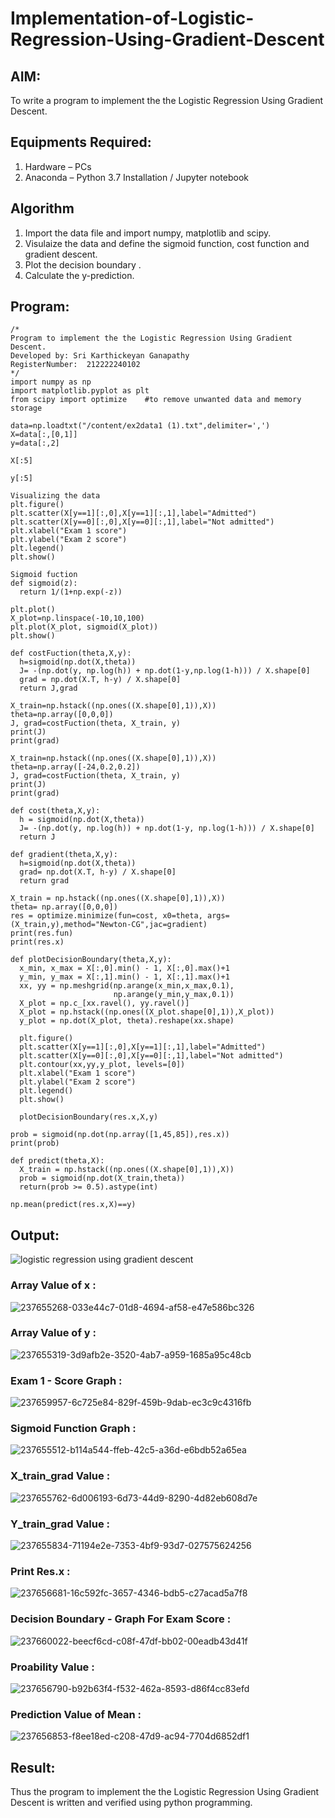 # Implementation-of-Logistic-Regression-Using-Gradient-Descent

## AIM:
To write a program to implement the the Logistic Regression Using Gradient Descent.

## Equipments Required:
1. Hardware – PCs
2. Anaconda – Python 3.7 Installation / Jupyter notebook

## Algorithm
1. Import the data file and import numpy, matplotlib and scipy.
2. Visulaize the data and define the sigmoid function, cost function and gradient descent.
3. Plot the decision boundary . 
4. Calculate the y-prediction.

## Program:
```
/*
Program to implement the the Logistic Regression Using Gradient Descent.
Developed by: Sri Karthickeyan Ganapathy
RegisterNumber:  212222240102
*/ 
import numpy as np
import matplotlib.pyplot as plt
from scipy import optimize    #to remove unwanted data and memory storage

data=np.loadtxt("/content/ex2data1 (1).txt",delimiter=',')
X=data[:,[0,1]]
y=data[:,2]

X[:5]

y[:5]

Visualizing the data
plt.figure()
plt.scatter(X[y==1][:,0],X[y==1][:,1],label="Admitted")
plt.scatter(X[y==0][:,0],X[y==0][:,1],label="Not admitted")
plt.xlabel("Exam 1 score")
plt.ylabel("Exam 2 score")
plt.legend()
plt.show()

Sigmoid fuction
def sigmoid(z):
  return 1/(1+np.exp(-z))
  
plt.plot()
X_plot=np.linspace(-10,10,100)
plt.plot(X_plot, sigmoid(X_plot))
plt.show()

def costFuction(theta,X,y):
  h=sigmoid(np.dot(X,theta))
  J= -(np.dot(y, np.log(h)) + np.dot(1-y,np.log(1-h))) / X.shape[0]
  grad = np.dot(X.T, h-y) / X.shape[0]
  return J,grad
  
X_train=np.hstack((np.ones((X.shape[0],1)),X))
theta=np.array([0,0,0])
J, grad=costFuction(theta, X_train, y)
print(J)
print(grad)

X_train=np.hstack((np.ones((X.shape[0],1)),X))
theta=np.array([-24,0.2,0.2])
J, grad=costFuction(theta, X_train, y)
print(J)
print(grad)

def cost(theta,X,y):
  h = sigmoid(np.dot(X,theta))
  J= -(np.dot(y, np.log(h)) + np.dot(1-y, np.log(1-h))) / X.shape[0]
  return J
  
def gradient(theta,X,y):
  h=sigmoid(np.dot(X,theta))
  grad= np.dot(X.T, h-y) / X.shape[0]
  return grad
  
X_train = np.hstack((np.ones((X.shape[0],1)),X))
theta= np.array([0,0,0])
res = optimize.minimize(fun=cost, x0=theta, args=(X_train,y),method="Newton-CG",jac=gradient)
print(res.fun)
print(res.x)

def plotDecisionBoundary(theta,X,y):
  x_min, x_max = X[:,0].min() - 1, X[:,0].max()+1
  y_min, y_max = X[:,1].min() - 1, X[:,1].max()+1
  xx, yy = np.meshgrid(np.arange(x_min,x_max,0.1),
                       np.arange(y_min,y_max,0.1))
  X_plot = np.c_[xx.ravel(), yy.ravel()]
  X_plot = np.hstack((np.ones((X_plot.shape[0],1)),X_plot))
  y_plot = np.dot(X_plot, theta).reshape(xx.shape)

  plt.figure()
  plt.scatter(X[y==1][:,0],X[y==1][:,1],label="Admitted")
  plt.scatter(X[y==0][:,0],X[y==0][:,1],label="Not admitted")
  plt.contour(xx,yy,y_plot, levels=[0])
  plt.xlabel("Exam 1 score")
  plt.ylabel("Exam 2 score")
  plt.legend()
  plt.show()
  
  plotDecisionBoundary(res.x,X,y)
  
prob = sigmoid(np.dot(np.array([1,45,85]),res.x))
print(prob)

def predict(theta,X):
  X_train = np.hstack((np.ones((X.shape[0],1)),X))
  prob = sigmoid(np.dot(X_train,theta))
  return(prob >= 0.5).astype(int)
  
np.mean(predict(res.x,X)==y)
```

## Output:
![logistic regression using gradient descent](sam.png)
### Array Value of x :
![237655268-033e44c7-01d8-4694-af58-e47e586bc326](https://github.com/srikarthickeyanganapathy/-Implementation-of-Logistic-Regression-Using-Gradient-Descent/assets/119393842/396431c8-6cf5-457b-be06-52999fdd6c64)

### Array Value of y :
![237655319-3d9afb2e-3520-4ab7-a959-1685a95c48cb](https://github.com/srikarthickeyanganapathy/-Implementation-of-Logistic-Regression-Using-Gradient-Descent/assets/119393842/7fd3ea3e-466e-476d-a03d-0fe70502054c)

### Exam 1 - Score Graph :
![237659957-6c725e84-829f-459b-9dab-ec3c9c4316fb](https://github.com/srikarthickeyanganapathy/-Implementation-of-Logistic-Regression-Using-Gradient-Descent/assets/119393842/9846913a-088d-4097-a74a-18ef6fa23575)

### Sigmoid Function Graph :
![237655512-b114a544-ffeb-42c5-a36d-e6bdb52a65ea](https://github.com/srikarthickeyanganapathy/-Implementation-of-Logistic-Regression-Using-Gradient-Descent/assets/119393842/9a61afb5-cf4e-4380-a053-e43cd8e279ee)

### X_train_grad Value :
![237655762-6d006193-6d73-44d9-8290-4d82eb608d7e](https://github.com/srikarthickeyanganapathy/-Implementation-of-Logistic-Regression-Using-Gradient-Descent/assets/119393842/1e539f83-56ab-4728-8efb-b08951ed70d1)

### Y_train_grad Value :
![237655834-71194e2e-7353-4bf9-93d7-027575624256](https://github.com/srikarthickeyanganapathy/-Implementation-of-Logistic-Regression-Using-Gradient-Descent/assets/119393842/68c1ffb5-bc17-4932-bf0b-a1e374a694e7)

### Print Res.x :
![237656681-16c592fc-3657-4346-bdb5-c27acad5a7f8](https://github.com/srikarthickeyanganapathy/-Implementation-of-Logistic-Regression-Using-Gradient-Descent/assets/119393842/74c46118-6c02-4f3c-9a61-c12907b14f9b)

### Decision Boundary - Graph For Exam Score :
![237660022-beecf6cd-c08f-47df-bb02-00eadb43d41f](https://github.com/srikarthickeyanganapathy/-Implementation-of-Logistic-Regression-Using-Gradient-Descent/assets/119393842/06080c15-ad3e-4e1f-a7bf-04aea62926f1)

### Proability Value :
![237656790-b92b63f4-f532-462a-8593-d86f4cc83efd](https://github.com/srikarthickeyanganapathy/-Implementation-of-Logistic-Regression-Using-Gradient-Descent/assets/119393842/6978e563-0ab5-437b-ab3d-64a33884fdc4)

### Prediction Value of Mean :
![237656853-f8ee18ed-c208-47d9-ac94-7704d6852df1](https://github.com/srikarthickeyanganapathy/-Implementation-of-Logistic-Regression-Using-Gradient-Descent/assets/119393842/8ff09384-04a2-4e5c-8211-9b963a24570c)

## Result:
Thus the program to implement the the Logistic Regression Using Gradient Descent is written and verified using python programming.

